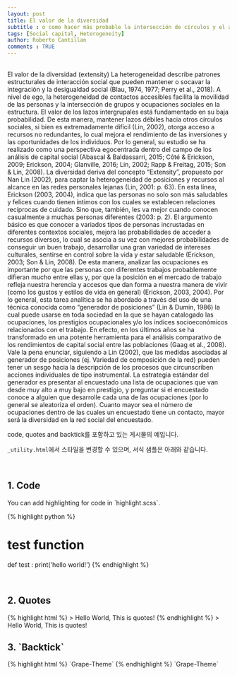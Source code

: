 ```yaml
---
layout: post
title: El valor de la diversidad 
subtitle : o como hacer más probable la intersección de círculos y el acceso a recursos no redundantes. 
tags: [Social capital, Heterogeneity]
author: Roberto Cantillan
comments : TRUE
---
```



<br>
El valor de la diversidad (extensity)
La heterogeneidad describe patrones estructurales de interacción social que pueden mantener o socavar la integración y la desigualdad social (Blau, 1974, 1977; Perry et al., 2018). A nivel de ego, la heterogeneidad de contactos accesibles facilita la movilidad de las personas y la intersección de grupos y ocupaciones sociales en la estructura. El valor de los lazos intergrupales está fundamentado en su baja probabilidad. De esta manera, mantener lazos débiles hacia otros círculos sociales, si bien es extremadamente difícil (Lin, 2002), otorga acceso a recursos no redundantes, lo cual mejora el rendimiento de las inversiones y las oportunidades de los individuos. 
Por lo general, su estudio se ha realizado como una perspectiva egocentrada dentro del campo de los análisis de capital social (Abascal & Baldassarri, 2015; Côté & Erickson, 2009; Erickson, 2004; Glanville, 2016; Lin, 2002; Rapp & Freitag, 2015; Son & Lin, 2008). La diversidad deriva del concepto “Extensity”, propuesto por Nan Lin (2002), para captar la heterogeneidad de posiciones y recursos al alcance en las redes personales lejanas (Lin, 2001: p. 63). En esta línea, Erickson (2003, 2004), indica que las personas no solo son más saludables y felices cuando tienen íntimos con los cuales se establecen relaciones recíprocas de cuidado. Sino que, también, les va mejor cuando conocen casualmente a muchas personas diferentes (2003: p. 2). El argumento básico es que conocer a variados tipos de personas incrustadas en diferentes contextos sociales, mejora las probabilidades de acceder a recursos diversos, lo cual se asocia a su vez con mejores probabilidades de conseguir un buen trabajo, desarrollar una gran variedad de intereses culturales, sentirse en control sobre la vida y estar saludable (Erickson, 2003; Son & Lin, 2008). De esta manera, analizar las ocupaciones es importante por que las personas con diferentes trabajos probablemente difieran mucho entre ellas y, por que la posición en el mercado de trabajo refleja nuestra herencia y accesos que dan forma a nuestra manera de vivir (como los gustos y estilos de vida en general) (Erickson, 2003, 2004). 
Por lo general, esta tarea analítica se ha abordado a través del uso de una técnica conocida como “generador de posiciones”  (Lin & Dumin, 1986) la cual puede usarse en toda sociedad en la que se hayan catalogado las ocupaciones, los prestigios ocupacionales y/o los índices socioeconómicos relacionados con el trabajo. En efecto, en los últimos años se ha transformado en una potente herramienta para el análisis comparativo de los rendimientos de capital social entre las poblaciones (Gaag et al., 2008). Vale la pena enunciar, siguiendo a Lin (2002), que las medidas asociadas al generador de posiciones (ej. Variedad de composición de la red) pueden tener un sesgo hacia la descripción de los procesos que circunscriben acciones individuales de tipo instrumental. La estrategia estándar del generador es presentar al encuestado una lista de ocupaciones que van desde muy alto a muy bajo en prestigio, y preguntar si el encuestado conoce a alguien que desarrolle cada una de las ocupaciones (por lo general se aleatoriza el orden). Cuanto mayor sea el número de ocupaciones dentro de las cuales un encuestado tiene un contacto, mayor será la diversidad en la red social del encuestado.

code, quotes and backtick를 포함하고 있는 게시물의 예입니다. 

 `_utility.html`에서 스타일을 변경할 수 있으며, 서식 샘플은 아래와 같습니다.

<br>

<h2>1. Code </h2>
You can add highlighting for code in `highlight.scss`.

{% highlight python %}
# test function
def test :
    print('hello world!')
{% endhighlight %}

<br>

<h2>2. Quotes</h2>
{% highlight html %}
> Hello World, This is quotes!
{% endhighlight %}
> Hello World, This is quotes!

<br>

<h2>3. `Backtick`</h2>
{% highlight html %}
`Grape-Theme`
{% endhighlight %}
`Grape-Theme`

